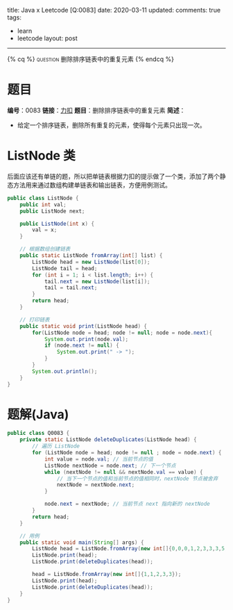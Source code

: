 title: Java x Leetcode [Q:0083]
date: 2020-03-11
updated: 
comments: true
tags:
  - learn
  - leetcode
layout: post
---
{% cq %}
<span style="font-variant: small-caps;">question</span>
删除排序链表中的重复元素
{% endcq %}
<!--more-->

# 题目
**编号**：0083
**链接**：[力扣](https://leetcode-cn.com/problems/remove-duplicates-from-sorted-list/)
**题目**：删除排序链表中的重复元素
**简述**：
 * 给定一个排序链表，删除所有重复的元素，使得每个元素只出现一次。

# ListNode 类
后面应该还有单链的题，所以把单链表根据力扣的提示做了一个类，添加了两个静态方法用来通过数组构建单链表和输出链表，方便用例测试。
```java
public class ListNode {
    public int val;
    public ListNode next;

    public ListNode(int x) {
        val = x;
    }

    // 根据数组创建链表
    public static ListNode fromArray(int[] list) {
        ListNode head = new ListNode(list[0]);
        ListNode tail = head;
        for (int i = 1; i < list.length; i++) {
            tail.next = new ListNode(list[i]);
            tail = tail.next;
        }
        return head;
    }

    // 打印链表
    public static void print(ListNode head) {
        for(ListNode node = head; node != null; node = node.next){
            System.out.print(node.val);
            if (node.next != null) {
                System.out.print(" -> ");
            }
        }
        System.out.println();
    }
}
```

# 题解(Java)
```java
public class Q0083 {
    private static ListNode deleteDuplicates(ListNode head) {
        // 遍历 ListNode
        for (ListNode node = head; node != null ; node = node.next) {
            int value = node.val; // 当前节点的值
            ListNode nextNode = node.next; // 下一个节点
            while (nextNode != null && nextNode.val == value) {
                // 当下一个节点的值和当前节点的值相同时，nextNode 节点被舍弃
                nextNode = nextNode.next;
            }

            node.next = nextNode; // 当前节点 next 指向新的 nextNode
        }
        return head;
    }

    // 用例
    public static void main(String[] args) {
        ListNode head = ListNode.fromArray(new int[]{0,0,0,1,2,3,3,3,5,5,7,8});
        ListNode.print(head);
        ListNode.print(deleteDuplicates(head));

        head = ListNode.fromArray(new int[]{1,1,2,3,3});
        ListNode.print(head);
        ListNode.print(deleteDuplicates(head));
    }
}
```